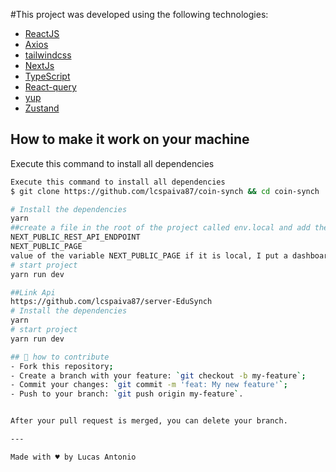 
#This project was developed using the following technologies:

- [ReactJS](https://reactjs.org)
- [Axios](https://github.com/axios/axios)
- [tailwindcss](https://tailwindcss.com/)
- [NextJs](https://nextjs.org/)
- [TypeScript](https://www.typescriptlang.org/)
- [React-query](https://tanstack.com/query/v3/)
- [yup](https://github.com/jquense/yup)
- [Zustand](https://github.com/pmndrs/zustand)
## How to make it work on your machine
Execute this command to install all dependencies
```sh
Execute this command to install all dependencies
$ git clone https://github.com/lcspaiva87/coin-synch && cd coin-synch

# Install the dependencies
yarn
##create a file in the root of the project called env.local and add these variables
NEXT_PUBLIC_REST_API_ENDPOINT
NEXT_PUBLIC_PAGE
value of the variable NEXT_PUBLIC_PAGE if it is local, I put a dashboard if it is going to upload to the server, add Dashboard
# start project
yarn run dev

##Link Api
https://github.com/lcspaiva87/server-EduSynch
# Install the dependencies
yarn
# start project
yarn run dev

## 🤔 how to contribute
- Fork this repository;
- Create a branch with your feature: `git checkout -b my-feature`;
- Commit your changes: `git commit -m 'feat: My new feature'`;
- Push to your branch: `git push origin my-feature`.


After your pull request is merged, you can delete your branch.

---

Made with ♥ by Lucas Antonio
```
